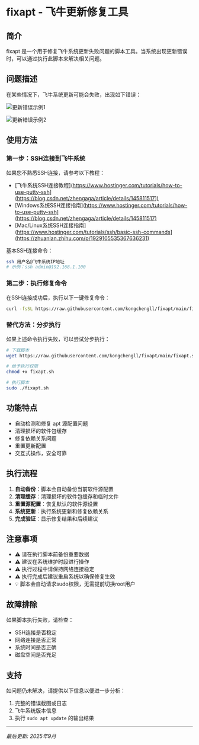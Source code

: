 # fixapt - 飞牛更新修复工具

## 简介

fixapt 是一个用于修复飞牛系统更新失败问题的脚本工具。当系统出现更新错误时，可以通过执行此脚本来解决相关问题。

## 问题描述

在某些情况下，飞牛系统更新可能会失败，出现如下错误：

![更新错误示例1](https://github.com/user-attachments/assets/d3a87fd5-6513-4d23-8b9e-6f76ee8e8d56)

![更新错误示例2](https://github.com/user-attachments/assets/b449c850-dc37-4210-869a-2f02411b7285)

## 使用方法

### 第一步：SSH连接到飞牛系统
如果您不熟悉SSH连接，请参考以下教程：
- [飞牛系统SSH连接教程](https://www.hostinger.com/tutorials/how-to-use-putty-ssh](https://blog.csdn.net/zhengaga/article/details/145811517])
- [Windows系统SSH连接指南](https://www.hostinger.com/tutorials/how-to-use-putty-ssh](https://blog.csdn.net/zhengaga/article/details/145811517)
- [Mac/Linux系统SSH连接指南](https://www.hostinger.com/tutorials/ssh/basic-ssh-commands](https://zhuanlan.zhihu.com/p/1929105535367636231)

基本SSH连接命令：
```bash
ssh 用户名@飞牛系统IP地址
# 示例：ssh admin@192.168.1.100
```

### 第二步：执行修复命令
在SSH连接成功后，执行以下一键修复命令：

```bash
curl -fsSL https://raw.githubusercontent.com/kongchengll/fixapt/main/fixapt.sh | sudo bash
```

### 替代方法：分步执行
如果上述命令执行失败，可以尝试分步执行：

```bash
# 下载脚本
wget https://raw.githubusercontent.com/kongchengll/fixapt/main/fixapt.sh

# 给予执行权限
chmod +x fixapt.sh

# 执行脚本
sudo ./fixapt.sh
```

## 功能特点

- 自动检测和修复 apt 源配置问题
- 清理损坏的软件包缓存
- 修复依赖关系问题
- 重置更新配置
- 交互式操作，安全可靠

## 执行流程

1. **自动备份**：脚本会自动备份当前软件源配置
2. **清理缓存**：清理损坏的软件包缓存和临时文件
3. **重置源配置**：恢复默认的软件源设置
4. **系统更新**：执行系统更新和修复依赖关系
5. **完成验证**：显示修复结果和后续建议

## 注意事项

- ⚠️ 请在执行脚本前备份重要数据
- ⚠️ 建议在系统维护时段进行操作
- ⚠️ 执行过程中请保持网络连接稳定
- ⚠️ 执行完成后建议重启系统以确保修复生效
- 💡 脚本会自动请求sudo权限，无需提前切换root用户

## 故障排除

如果脚本执行失败，请检查：
- SSH连接是否稳定
- 网络连接是否正常
- 系统时间是否正确
- 磁盘空间是否充足

## 支持

如问题仍未解决，请提供以下信息以便进一步分析：
1. 完整的错误截图或日志
2. 飞牛系统版本信息
3. 执行 `sudo apt update` 的输出结果

---

*最后更新: 2025年9月*
